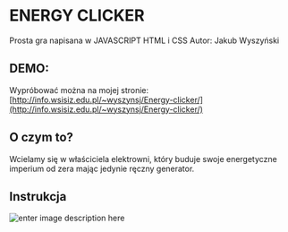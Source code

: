 
# ENERGY CLICKER

Prosta gra napisana w JAVASCRIPT HTML i CSS
Autor: Jakub Wyszyński

## DEMO:

Wypróbować można na mojej stronie:  [http://info.wsisiz.edu.pl/~wyszynsj/Energy-clicker/](http://info.wsisiz.edu.pl/~wyszynsj/Energy-clicker/)

## O czym to?

Wcielamy się w właściciela elektrowni, który buduje swoje energetyczne imperium od zera mając jedynie ręczny generator.

## Instrukcja

![enter image description here](https://i.imgur.com/XCa6vFK.png)
